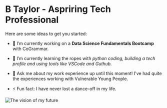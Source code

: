 # B Taylor - Aspriring Tech Professional

Here are some ideas to get you started:

- 🔭 I’m currently working on a **Data Science Fundamentals Bootcamp** with CoGrammar.
- 🌱 I’m currently learning the ropes with _python coding, building a tech profile and using tools like VSCode and Guthub._

- 💬 Ask me about my work experience up until this moment! I've had quite the experiences working with Vulnerable Young People. 

- ⚡ Fun fact: I have never lost a dance-off in my life. 

<picture>
  <source media="(prefers-color-scheme: dark)" srcset="YOUR-DARKMODE-IMAGE">
  <source media="(prefers-color-scheme: light)" srcset="YOUR-LIGHTMODE-IMAGE">
  <img alt="The vision of my future" src="[https://www.google.com/imgres?imgurl=https%3A%2F%2Fwww.fujitsu.com%2Fglobal%2Fimagesgig5%2Fconsulting-banner_tcm100-6603636_tcm100-6286607-32.jpg&tbnid=tCtiL8uBBeEZZM&vet=12ahUKEwiW_IeO3Y-FAxWNU6QEHdlcAcEQMygIegQIARBj..i&imgrefurl=https%3A%2F%2Fwww.fujitsu.com%2Fglobal%2Fservices%2Fsecurity%2Fofferings%2Fconsulting%2Fprofessional%2F&docid=Yv9FdCgK37_RPM&w=800&h=450&q=tech%20professionals&ved=2ahUKEwiW_IeO3Y-FAxWNU6QEHdlcAcEQMygIegQIARBj](https://www.google.com/imgres?imgurl=https%3A%2F%2Fc8.alamy.com%2Fcomp%2F2D1XKXK%2Fsmart-young-female-it-programer-working-on-desktop-green-mock-up-screen-computer-in-data-center-system-control-room-team-of-young-professionals-2D1XKXK.jpg&tbnid=C9IEuK0Jis8prM&vet=12ahUKEwiDs_DG3Y-FAxUouCcCHfI3CZoQMygeegUIARCxAQ..i&imgrefurl=https%3A%2F%2Fwww.alamy.com%2Fsmart-young-female-it-programer-working-on-desktop-green-mock-up-screen-computer-in-data-center-system-control-room-team-of-young-professionals-image379829147.html&docid=AZWInnYJ2NEm0M&w=1300&h=821&q=tech%20professionals%20stock%20photo&ved=2ahUKEwiDs_DG3Y-FAxUouCcCHfI3CZoQMygeegUIARCxAQ)https://www.google.com/imgres?imgurl=https%3A%2F%2Fc8.alamy.com%2Fcomp%2F2D1XKXK%2Fsmart-young-female-it-programer-working-on-desktop-green-mock-up-screen-computer-in-data-center-system-control-room-team-of-young-professionals-2D1XKXK.jpg&tbnid=C9IEuK0Jis8prM&vet=12ahUKEwiDs_DG3Y-FAxUouCcCHfI3CZoQMygeegUIARCxAQ..i&imgrefurl=https%3A%2F%2Fwww.alamy.com%2Fsmart-young-female-it-programer-working-on-desktop-green-mock-up-screen-computer-in-data-center-system-control-room-team-of-young-professionals-image379829147.html&docid=AZWInnYJ2NEm0M&w=1300&h=821&q=tech%20professionals%20stock%20photo&ved=2ahUKEwiDs_DG3Y-FAxUouCcCHfI3CZoQMygeegUIARCxAQ">
</picture>
